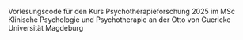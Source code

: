 Vorlesungscode für den Kurs Psychotherapieforschung 2025 im MSc Klinische Psychologie und Psychotherapie an der Otto von Guericke Universität Magdeburg
